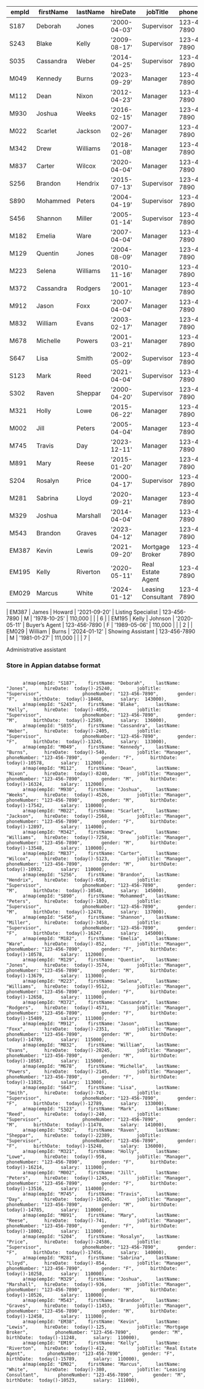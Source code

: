 | empId    | firstName     | lastName      | hireDate      | jobTitle              | phoneNumber   | gender  | birthDate     | salary        | managerId     | supervisorId  | departmentId  |
| -------- | ------------- | ------------- | ------------- | --------------------- | ------------- | ------- | ------------- | ------------- | ------------- | ------------- | ------------- |
| S187     | Deborah       | Jones         | '2000-04-03'  | Supervisor            | 123-456-7890  | F       | '1967-12-21'  | 143,000       | Null          | Null          | 9             |
| S243     | Blake         | Kelly         | '2009-08-17'  | Supervisor            | 123-456-7890  | M       | '1989-04-10'  | 136,000       | Null          | Null          | 9             |
| S035     | Cassandra     | Weber         | '2014-04-25'  | Supervisor            | 123-456-7890  | F       | '1993-09-09'  | 133,000       | Null          | Null          | 9             |
| M049     | Kennedy       | Burns         | '2023-09-29'  | Manager               | 123-456-7890  | F       | '1975-11-20'  | 112,000       | Null          | Null          | 9             |
| M112     | Dean          | Nixon         | '2012-04-23'  | Manager               | 123-456-7890  | M       | '1971-06-07'  | 112,000       | Null          | Null          | 9             |
| M930     | Joshua        | Weeks         | '2016-02-15'  | Manager               | 123-456-7890  | M       | '1980-04-19'  | 110,000       | Null          | Null          | 9             |
| M022     | Scarlet       | Jackson       | '2007-02-26'  | Manager               | 123-456-7890  | F       | '1982-09-30'  | 114,000       | Null          | Null          | 9             |
| M342     | Drew          | Williams      | '2018-01-08'  | Manager               | 123-456-7890  | M       | '1995-05-12'  | 110,000       | Null          | Null          | 9             |
| M837     | Carter        | Wilcox        | '2020-04-04'  | Manager               | 123-456-7890  | M       | '1979-09-24'  | 110,000       | Null          | Null          | 9             |
| S256     | Brandon       | Hendrix       | '2015-07-13'  | Supervisor            | 123-456-7890  | M       | '1968-11-14'  | 145,000       | Null          | Null          | 9             |
| S890     | Mohammed      | Peters        | '2004-04-19'  | Supervisor            | 123-456-7890  | M       | '1985-07-17'  | 137,000       | Null          | Null          | 9             |
| S456     | Shannon       | Miller        | '2005-01-14'  | Supervisor            | 123-456-7890  | F       | '1983-10-18'  | 145,000       | Null          | Null          | 9             |
| M182     | Emelia        | Ware          | '2007-04-04'  | Manager               | 123-456-7890  | F       | '1988-11-01'  | 112,000       | Null          | Null          | 9             |
| M129     | Quentin       | Jones         | '2004-08-09'  | Manager               | 123-456-7890  | M       | '1985-02-11'  | 113,000       | Null          | Null          | 9             |
| M223     | Selena        | Williams      | '2010-11-16'  | Manager               | 123-456-7890  | F       | '1995-06-25'  | 111,000       | Null          | Null          | 9             |
| M372     | Cassandra     | Rodgers       | '2001-10-10'  | Manager               | 123-456-7890  | F       | '1992-03-08'  | 111,000       | Null          | Null          | 9             |
| M912     | Jason         | Foxx          | '2007-04-04'  | Manager               | 123-456-7890  | M       | '1971-10-01'  | 115,000       | Null          | Null          | 9             |
| M832     | William       | Evans         | '2003-02-17'  | Manager               | 123-456-7890  | M       | '1969-08-07'  | 115,000       | Null          | Null          | 9             |
| M678     | Michelle      | Powers        | '2001-03-21'  | Manager               | 123-456-7890  | F       | '1989-12-11'  | 113,000       | Null          | Null          | 9             |
| S647     | Lisa          | Smith         | '2002-05-09'  | Supervisor            | 123-456-7890  | F       | '1981-05-10'  | 133,000       | Null          | Null          | 9             |
| S123     | Mark          | Reed          | '2021-04-04'  | Supervisor            | 123-456-7890  | M       | '1970-11-06'  | 141,000       | Null          | Null          | 9             |
| S302     | Raven         | Sheppar       | '2000-04-20'  | Supervisor            | 123-456-7890  | F       | '1978-06-13'  | 136,000       | Null          | Null          | 9             |
| M321     | Holly         | Lowe          | '2015-06-22'  | Manager               | 123-456-7890  | F       | '1985-12-12'  | 111,000       | Null          | Null          | 9             |
| M002     | Jill          | Peters        | '2005-04-04'  | Manager               | 123-456-7890  | F       | '1989-05-01'  | 114,000       | Null          | Null          | 9             |
| M745     | Travis        | Day           | '2023-12-11'  | Manager               | 123-456-7890  | M       | '1993-02-11'  | 110,000       | Null          | Null          | 9             |
| M891     | Mary          | Reese         | '2015-01-20'  | Manager               | 123-456-7890  | F       | '1974-11-20'  | 111,000       | Null          | Null          | 9             |
| S204     | Rosalyn       | Price         | '2000-04-17'  | Supervisor            | 123-456-7890  | F       | '1983-09-15'  | 140,000       | Null          | Null          | 9             |
| M281     | Sabrina       | Lloyd         | '2020-09-21'  | Manager               | 123-456-7890  | F       | '1978-07-21'  | 110,000       | Null          | Null          | 9             |
| M329     | Joshua        | Marshall      | '2014-04-04'  | Manager               | 123-456-7890  | M       | '1990-03-16'  | 110,000       | Null          | Null          | 9             |
| M543     | Brandon       | Graves        | '2023-04-12'  | Manager               | 123-456-7890  | M       | '1995-01-07'  | 111,000       | Null          | Null          | 9             |
| EM387    | Kevin         | Lewis         | '2021-09-20'  | Mortgage Broker       | 123-456-7890  | M       | '1978-10-25'  | 110,000       | M912          | S187          | 2             |
| EM195    | Kelly         | Riverton      | '2020-05-11'  | Real Estate Agent     | 123-456-7890  | F       | '1989-05-06'  | 110,000       | M329          | S123          | 8             |
| EM029    | Marcus        | White         | '2024-01-12'  | Leasing Consultant    | 123-456-7890  | M       | '1981-01-27'  | 111,000       | M112          | S647          | 7             |


| EM387    | James         | Howard        | '2021-09-20'  | Listing Specialist    | 123-456-7890  | M       | '1978-10-25'  | 110,000       |           |           | 6             |
| EM195    | Kelly         | Johnson       | '2020-05-11'  | Buyer’s Agent         | 123-456-7890  | F       | '1989-05-06'  | 110,000       |           |           | 2             |
| EM029    | William       | Burns         | '2024-01-12'  | Showing Assistant     | 123-456-7890  | M       | '1981-01-27'  | 111,000       |           |           | 7             |


Administrative assistant

### Store in Appian databse format
```

      a!map(empId: "S187",    firstName: "Deborah",    lastName: "Jones",      hireDate:  today()-25240,         jobTitle: "Supervisor",               phoneNumber: "123-456-7890",       gender: "F",      birthDate:  today()-18468,      salary:  143000), 
      a!map(empId: "S243",    firstName: "Blake",      lastName: "Kelly",      hireDate:  today()-4056,          jobTitle: "Supervisor",               phoneNumber: "123-456-7890",       gender: "M",      birthDate:  today()-12589,      salary:  136000), 
      a!map(empId: "S035",    firstName: "Cassandra",  lastName: "Weber",      hireDate:  today()-2405,          jobTitle: "Supervisor",               phoneNumber: "123-456-7890",       gender: "F",      birthDate:  today()-13245,      salary:  133000), 
      a!map(empId: "M049",    firstName: "Kennedy",    lastName: "Burns",      hireDate:  today()-540,           jobTitle: "Manager",                  phoneNumber: "123-456-7890",       gender: "F",      birthDate:  today()-10578,      salary:  112000), 
      a!map(empId: "M112",    firstName: "Dean",       lastName: "Nixon",      hireDate:  today()-8240,          jobTitle: "Manager",                  phoneNumber: "123-456-7890",       gender: "M",      birthDate:  today()-16324,      salary:  112000), 
      a!map(empId: "M930",    firstName: "Joshua",     lastName: "Weeks",      hireDate:  today()-4526,          jobTitle: "Manager",                  phoneNumber: "123-456-7890",       gender: "M",      birthDate:  today()-17542,      salary:  110000), 
      a!map(empId: "M022",    firstName: "Scarlet",    lastName: "Jackson",    hireDate:  today()-2568,          jobTitle: "Manager",                  phoneNumber: "123-456-7890",       gender: "F",      birthDate:  today()-12897,      salary:  114000), 
      a!map(empId: "M342",    firstName: "Drew",       lastName: "Williams",   hireDate:  today()-7258,          jobTitle: "Manager",                  phoneNumber: "123-456-7890",       gender: "M",      birthDate:  today()-13548,      salary:  110000), 
      a!map(empId: "M837",    firstName: "Carter",     lastName: "Wilcox",     hireDate:  today()-5123,          jobTitle: "Manager",                  phoneNumber: "123-456-7890",       gender: "M",      birthDate:  today()-10932,      salary:  110000), 
      a!map(empId: "S256",    firstName: "Brandon",    lastName: "Hendrix",    hireDate:  today()-658,           jobTitle: "Supervisor",               phoneNumber: "123-456-7890",       gender: "M",      birthDate:  today()-10548,      salary:  145000), 
      a!map(empId: "S890",    firstName: "Mohammed",   lastName: "Peters",     hireDate:  today()-1020,          jobTitle: "Supervisor",               phoneNumber: "123-456-7890",       gender: "M",      birthDate:  today()-12478,      salary:  137000), 
      a!map(empId: "S456",    firstName: "Shannon",    lastName: "Miller",     hireDate:  today()-3458,          jobTitle: "Supervisor",               phoneNumber: "123-456-7890",       gender: "F",      birthDate:  today()-16247,      salary:  145000), 
      a!map(empId: "M182",    firstName: "Emelia",     lastName: "Ware",       hireDate:  today()-852,           jobTitle: "Manager",                  phoneNumber: "123-456-7890",       gender: "F",      birthDate:  today()-10578,      salary:  112000), 
      a!map(empId: "M129",    firstName: "Quentin",    lastName: "Jones",      hireDate:  today()-3574,          jobTitle: "Manager",                  phoneNumber: "123-456-7890",       gender: "M",      birthDate:  today()-13679,      salary:  113000), 
      a!map(empId: "M223",    firstName: "Selena",     lastName: "Williams",   hireDate:  today()-9512,          jobTitle: "Manager",                  phoneNumber: "123-456-7890",       gender: "F",      birthDate:  today()-12658,      salary:  111000), 
      a!map(empId: "M372",    firstName: "Cassandra",  lastName: "Rodgers",    hireDate:  today()-4571,          jobTitle: "Manager",                  phoneNumber: "123-456-7890",       gender: "F",      birthDate:  today()-15489,      salary:  111000), 
      a!map(empId: "M912",    firstName: "Jason",      lastName: "Foxx",       hireDate:  today()-2351,          jobTitle: "Manager",                  phoneNumber: "123-456-7890",       gender: "M",      birthDate:  today()-14789,      salary:  115000), 
      a!map(empId: "M832",    firstName: "William",    lastName: "Evans",      hireDate:  today()-20245,         jobTitle: "Manager",                  phoneNumber: "123-456-7890",       gender: "M",      birthDate:  today()-10587,      salary:  115000), 
      a!map(empId: "M678",    firstName: "Michelle",   lastName: "Powers",     hireDate:  today()-2145,          jobTitle: "Manager",                  phoneNumber: "123-456-7890",       gender: "F",      birthDate:  today()-11025,      salary:  113000), 
      a!map(empId: "S647",    firstName: "Lisa",       lastName: "Smith",      hireDate:  today()-745,           jobTitle: "Supervisor",               phoneNumber: "123-456-7890",       gender: "F",      birthDate:  today()-12789,      salary:  133000), 
      a!map(empId: "S123",    firstName: "Mark",       lastName: "Reed",       hireDate:  today()-240,           jobTitle: "Supervisor",               phoneNumber: "123-456-7890",       gender: "M",      birthDate:  today()-11478,      salary:  141000), 
      a!map(empId: "S302",    firstName: "Raven",      lastName: "Sheppar",    hireDate:  today()-22389,         jobTitle: "Supervisor",               phoneNumber: "123-456-7890",       gender: "F",      birthDate:  today()-15248,      salary:  136000), 
      a!map(empId: "M321",    firstName: "Holly",      lastName: "Lowe",       hireDate:  today()-958,           jobTitle: "Manager",                  phoneNumber: "123-456-7890",       gender: "F",      birthDate:  today()-16214,      salary:  111000), 
      a!map(empId: "M002",    firstName: "Jill",       lastName: "Peters",     hireDate:  today()-1245,          jobTitle: "Manager",                  phoneNumber: "123-456-7890",       gender: "F",      birthDate:  today()-13516,      salary:  114000), 
      a!map(empId: "M745",    firstName: "Travis",     lastName: "Day",        hireDate:  today()-10245,         jobTitle: "Manager",                  phoneNumber: "123-456-7890",       gender: "M",      birthDate:  today()-14785,      salary:  110000), 
      a!map(empId: "M891",    firstName: "Mary",       lastName: "Reese",      hireDate:  today()-741,           jobTitle: "Manager",                  phoneNumber: "123-456-7890",       gender: "F",      birthDate:  today()-18002,      salary:  111000), 
      a!map(empId: "S204",    firstName: "Rosalyn",    lastName: "Price",      hireDate:  today()-24586,         jobTitle: "Supervisor",               phoneNumber: "123-456-7890",       gender: "F",      birthDate:  today()-17456,      salary:  140000), 
      a!map(empId: "M281",    firstName: "Sabrina",    lastName: "Lloyd",      hireDate:  today()-854,           jobTitle: "Manager",                  phoneNumber: "123-456-7890",       gender: "F",      birthDate:  today()-10258,      salary:  110000), 
      a!map(empId: "M329",    firstName: "Joshua",     lastName: "Marshall",   hireDate:  today()-936,           jobTitle: "Manager",                  phoneNumber: "123-456-7890",       gender: "M",      birthDate:  today()-10526,      salary:  110000), 
      a!map(empId: "M543",    firstName: "Brandon",    lastName: "Graves",     hireDate:  today()-11453,         jobTitle: "Manager",                  phoneNumber: "123-456-7890",       gender: "M",      birthDate:  today()-12458,      salary:  111000), 
      a!map(empId: "EM38",    firstName: "Kevin",      lastName: "Lewis",      hireDate:  today()-125,           jobTitle: "Mortgage Broker",          phoneNumber: "123-456-7890",       gender: "M",      birthDate:  today()-11248,      salary:  110000), 
      a!map(empId: "EM19",    firstName: "Kelly",      lastName: "Riverton",   hireDate:  today()-412,           jobTitle: "Real Estate Agent",        phoneNumber: "123-456-7890",       gender: "F",      birthDate:  today()-15789,      salary:  110000), 
      a!map(empId: "EM02",    firstName: "Marcus",     lastName: "White",      hireDate:  today()-380,           jobTitle: "Leasing Consultant",       phoneNumber: "123-456-7890",       gender: "M",      birthDate:  today()-10523,      salary:  111000), 
      

```
